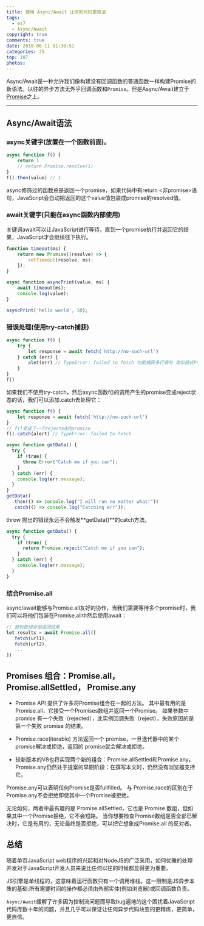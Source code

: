```yaml
---
title: 使用 Async/Await 让你的代码更简洁
tags:
  - es7
  - Async/Await
copyright: true
comments: true
date: 2018-06-11 01:30:51
categories: JS
top: 107
photos:
---
```


Async/Await是一种允许我们像构建没有回调函数的普通函数一样构建Promise的新语法。以往的异步方法无外乎回调函数和`Promise`。但是Async/Await建立于[Promise](https://mydearest.cn/createPromise.html)之上。

---
<!-- more -->

## Async/Await语法
### async关键字(放置在一个函数前面)。

```javascript
async function f() {
    return 1
    // return Promise.resolve(1)
}
f().then(value) // 1
```

async修饰过的函数总是返回一个promise，如果代码中有return <非promise>语句，JavaScript会自动把返回的这个value值包装成promise的resolved值。
### await关键字(只能在async函数内部使用)
关键词await可以让JavaScript进行等待，直到一个promise执行并返回它的结果，JavaScript才会继续往下执行。

```javascript
function timeout(ms) {
    return new Promise((resolve) => {
        setTimeout(resolve, ms);
    });
}

async function asyncPrint(value, ms) {
    await timeout(ms);
    console.log(value);
}

asyncPrint('hello world', 50);
```

### 错误处理(使用try-catch捕获)
```javascript
async function f() {
    try {
        let response = await fetch('http://no-such-url')
    } catch (err) {
        alet(err) // TypeError: failed to fetch 也能捕获多行语句 类似链式Promise最后的单个catch函数
    }
}
f()
```

如果我们不使用try-catch，然后async函数f()的调用产生的promise变成reject状态的话，我们可以添加.catch去处理它：

```javascript
async function f() {
    let response = await fetch('http://no-such-url')
}
// f()变成了一个rejected的promise
f().catch(alert) // TypeError: failed to fetch
```

```js
async function getData() {
  try {
    if (true) {
      throw Error("Catch me if you can");
    }
  } catch (err) {
    console.log(err.message);
  }
}
getData()
  .then(() => console.log("I will run no matter what!"))
  .catch(() => console.log("Catching err"));
```
throw 抛出的错误永远不会触发**getData()**的catch方法。

```js
async function getData() {
  try {
    if (true) {
      return Promise.reject("Catch me if you can");
    }
  } catch (err) {
    console.log(err.message);
  }
}
```

### 结合Promise.all
async/await能够与Promise.all友好的协作，当我们需要等待多个promise时，我们可以将他们包装在Promise.all中然后使用await：

```javascript
// 直到数组全部返回结果
let results = await Promise.all([
   fetch(url1),
   fetch(url2),
   ...
])
```

## Promises 组合：Promise.all，Promise.allSettled， Promise.any
- Promise API 提供了许多将Promise组合在一起的方法。 其中最有用的是Promise.all，它接受一个Promises数组并返回一个Promise。 如果参数中 promise 有一个失败（rejected），此实例回调失败（reject），失败原因的是第一个失败 promise 的结果。

- Promise.race(iterable) 方法返回一个 promise，一旦迭代器中的某个promise解决或拒绝，返回的 promise就会解决或拒绝。

- 较新版本的V8也将实现两个新的组合：Promise.allSettled和Promise.any。 Promise.any仍然处于提案的早期阶段：在撰写本文时，仍然没有浏览器支持它。

Promise.any可以表明任何Promise是否fullfilled。 与 Promise.race的区别在于Promise.any不会拒绝即使其中一个Promise被拒绝。

无论如何，两者中最有趣的是 Promise.allSettled，它也是 Promise 数组，但如果其中一个Promise拒绝，它不会短路。 当你想要检查Promise数组是否全部已解决时，它是有用的，无论最终是否拒绝，可以把它想象成Promise.all 的反对者。

## 总结

随着单页JavaScript web程序的兴起和对NodeJS的广泛采用，如何优雅的处理并发对于JavaScript开发人员来说比任何以往的时候都显得更为重要。

JS引擎是单线程的，这意味着运行函数只有一个调用堆栈。这一限制是JS异步本质的基础:所有需要时间的操作都必须由外部实体(例如浏览器)或回调函数负责。

`Async/Await`缓解了许多因为控制流问题而导致bug遍地的这个困扰着JavaScript代码库数十年的问题，并且几乎可以保证让任何异步代码块变的更精炼，更简单，更自信。